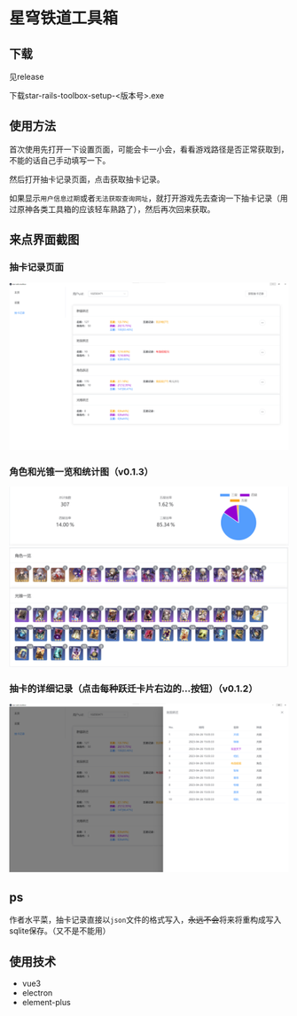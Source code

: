 # 星穹铁道工具箱

## 下载

见release

下载star-rails-toolbox-setup-<版本号>.exe

## 使用方法

首次使用先打开一下设置页面，可能会卡一小会，看看游戏路径是否正常获取到，不能的话自己手动填写一下。

然后打开抽卡记录页面，点击获取抽卡记录。

如果显示`用户信息过期`或者`无法获取查询网址`，就打开游戏先去查询一下抽卡记录（用过原神各类工具箱的应该轻车熟路了），然后再次回来获取。

## 来点界面截图
### 抽卡记录页面
![img.png](image/img.png)
### 角色和光锥一览和统计图（v0.1.3）
![img.png](image/img2.png)
![img.png](image/img3.png)
### 抽卡的详细记录（点击每种跃迁卡片右边的...按钮）（v0.1.2）
![img_1.png](image/img_1.png)
## ps
作者水平菜，抽卡记录直接以`json`文件的格式写入，~~永远不会~~将来将重构成写入sqlite保存。（又不是不能用）

## 使用技术
* vue3
* electron
* element-plus
